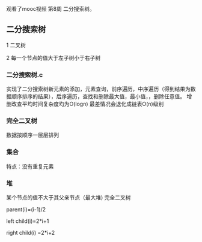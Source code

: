 观看了mooc视频 第8周 二分搜索树。



## 二分搜索树
1 二叉树

2 每一个节点的值大于左子树小于右子树
### 二分搜索树.c
实现了二分搜索树新元素的添加，元素查询，前序遍历，中序遍历（得到结果为数据顺序排序的结果），后序遍历，查找和删除最大值，最小值，，删除任意值。
增删改查平均时间复杂度均为O(logn) 最差情况会退化成链表O(n)级别
### 完全二叉树
数据按顺序一层层排列
### 集合
特点：没有重复元素
### 堆
某个节点的值不大于其父亲节点（最大堆)
完全二叉树

parent(i)=(i-1)/2

left child(i)=2*i+1

right child(i) =2*i+2
